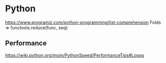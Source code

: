 # Python
https://www.programiz.com/python-programming/list-comprehension
Folds => functools.reduce(func, seq)
## Performance
https://wiki.python.org/moin/PythonSpeed/PerformanceTips#Loops
